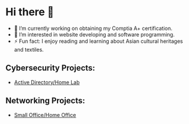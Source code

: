 # Hi there 👋

- 🔭 I’m currently working on obtaining my Comptia A+ certification.
- 🤔 I’m interested in website developing and software programming.
- ⚡ Fun fact: I enjoy reading and learning about Asian cultural heritages and textiles.

## Cybersecurity Projects:
- [Active Directory/Home Lab](https://github.com/La-debug-ops/Active-Directory/blob/main/README.md)

## Networking Projects:
- [Small Office/Home Office](https://github.com/La-debug-ops/SOHO/blob/main/README.md)
<!--      
**La-debug-ops/La-debug-ops** is a ✨ _special_ ✨ repository because its `README.md` (this file) appears on your GitHub profile.

Here are some ideas to get you started:

- 🔭 I’m currently working on ...Comptia A+``
- 🌱 I’m currently learning ...Comptia A+
- 👯 I’m looking to collaborate on ...
- 🤔 I’m looking for help with ...
- 💬 Ask me about ...
- 📫 How to reach me: ...
- 😄 Pronouns: ...
- ⚡ Fun fact: ...
-->
